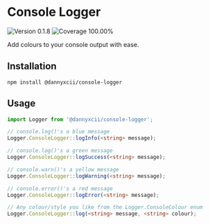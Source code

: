 # Console Logger

<div>
<!-- Version Badge -->
<img src="https://img.shields.io/badge/Version-0.1.8-blue" alt="Version 0.1.8">
<!-- Coverage Badge -->
<img src="https://img.shields.io/badge/Coverage-100.00%25-green" alt="Coverage 100.00%">
</div>

Add colours to your console output with ease.

## Installation

```shell
npm install @dannyxcii/console-logger
```

## Usage

```typescript
import Logger from '@dannyxcii/console-logger';

// console.log()'s a blue message
Logger.ConsoleLogger::logInfo(<string> message);

// console.log()'s a green message
Logger.ConsoleLogger::logSuccess(<string> message);

// console.warn()'s a yellow message
Logger.ConsoleLogger::logWarning(<string> message);

// console.error()'s a red message
Logger.ConsoleLogger::logError(<string> message);

// Any colour/style you like from the Logger.ConsoleColour enum
Logger.ConsoleLogger::log(<string> message, <string> colour);
```